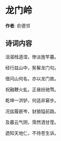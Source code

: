 # 龙门岭

**作者**: 俞德邻

## 诗词内容

沮洳栈道湿，惨淡旌竿暮。

经行兹山中，髣髴龙门句。

借问山何名，亦以龙门故。

祝融鞭火虬，正昼纷驰骛。

乾坤一洪𬬻，何适非窘步。

况兹履嵌岑，豺狼隘前路。

及暮云气阴，霈然洒甘霔。

迺知天地仁，不待苍生诉。

